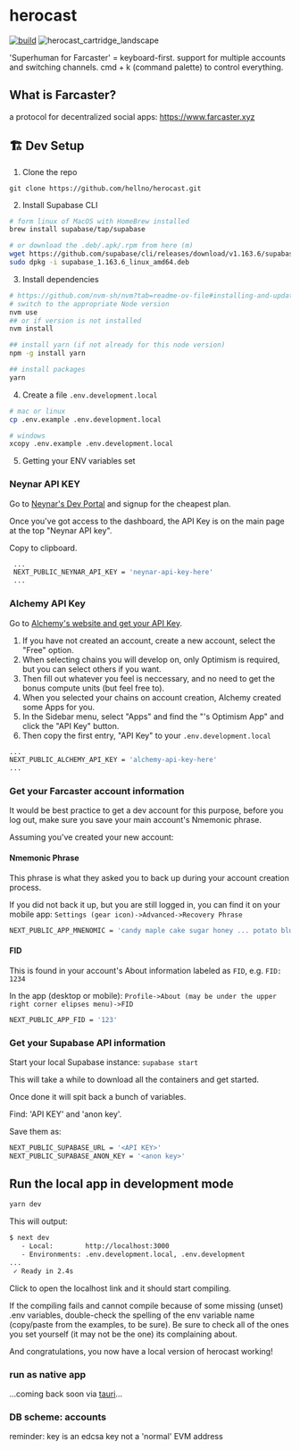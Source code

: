 # herocast 
[![build](https://github.com/hellno/herocast/actions/workflows/build.yaml/badge.svg)](https://github.com/hellno/herocast/actions/workflows/build.yaml)
![herocast_cartridge_landscape](https://github.com/hellno/herocast/assets/686075/f6925730-6e41-4729-93c0-4ce617b15aee)


'Superhuman for Farcaster'
= keyboard-first. support for multiple accounts and switching channels. cmd + k (command palette) to control everything.

## What is Farcaster?
a protocol for decentralized social apps: https://www.farcaster.xyz

## 🏗️ Dev Setup

1. Clone the repo
```
git clone https://github.com/hellno/herocast.git
```
2. Install Supabase CLI
``` bash
# form linux of MacOS with HomeBrew installed
brew install supabase/tap/supabase 

# or download the .deb/.apk/.rpm from here (m)
wget https://github.com/supabase/cli/releases/download/v1.163.6/supabase_1.163.6_linux_amd64.deb
sudo dpkg -i supabase_1.163.6_linux_amd64.deb
```
3. Install dependencies
```bash
# https://github.com/nvm-sh/nvm?tab=readme-ov-file#installing-and-updating
# switch to the appropriate Node version
nvm use
## or if version is not installed
nvm install

## install yarn (if not already for this node version)
npm -g install yarn

## install packages
yarn 
```
4. Create a file `.env.development.local` 
```bash
# mac or linux
cp .env.example .env.development.local

# windows
xcopy .env.example .env.development.local
```
5. Getting your ENV variables set
 

 ### Neynar API KEY
 Go to [Neynar's Dev Portal](https://dev.neynar.com/) and signup for the cheapest plan.

 Once you've got access to the dashboard, the API Key is on the main page at the top "Neynar API key". 
 
 Copy to clipboard.
 ```bash
  ...
  NEXT_PUBLIC_NEYNAR_API_KEY = 'neynar-api-key-here'
  ...
 ```

 ### Alchemy API Key
 Go to [Alchemy's website and get your API Key](https://alchemy.com).
 
 1. If you have not created an account, create a new account, select the "Free" option.
 2. When selecting chains you will develop on, only Optimism is required, but you can select others if you want.
 3. Then fill out whatever you feel is neccessary, and no need to get the bonus compute units (but feel free to).
 4. When you selected your chains on account creation, Alchemy created some Apps for you.
 5. In the Sidebar menu, select "Apps" and find the "<First Name>'s Optimism App" and click the "API Key" button.
 6. Then copy the first entry, "API Key" to your `.env.development.local`
 ```bash
 ...
 NEXT_PUBLIC_ALCHEMY_API_KEY = 'alchemy-api-key-here'
 ...
```

### Get your Farcaster account information
It would be best practice to get a dev account for this purpose, before you log out, make sure you save your main account's Nmemonic phrase.

Assuming you've created your new account:
#### Nmemonic Phrase
This phrase is what they asked you to back up during your account creation process.

If you did not back it up, but you are still logged in, you can find it on your mobile app:
`Settings (gear icon)->Advanced->Recovery Phrase`

```bash
NEXT_PUBLIC_APP_MNENOMIC = 'candy maple cake sugar honey ... potato blue'
```
#### FID
This is found in your account's About information labeled as `FID`, e.g. `FID: 1234`

In the app (desktop or mobile):
`Profile->About (may be under the upper right corner elipses menu)->FID`

```bash
NEXT_PUBLIC_APP_FID = '123'
```

### Get your Supabase API information
Start your local Supabase instance:
`supabase start`

This will take a while to download all the containers and get started.  

Once done it will spit back a bunch of variables.

Find: 'API KEY' and 'anon key'.

Save them as:
```bash
NEXT_PUBLIC_SUPABASE_URL = '<API KEY>'
NEXT_PUBLIC_SUPABASE_ANON_KEY = '<anon key>'
```

## Run the local app in development mode
```bash
yarn dev
```

This will output: 
```bash
$ next dev
   - Local:        http://localhost:3000
   - Environments: .env.development.local, .env.development
...
 ✓ Ready in 2.4s
```

Click to open the localhost link and it should start compiling.

If the compiling fails and cannot compile because of some missing (unset) .env variables, double-check the spelling of the env variable name (copy/paste from the examples, to be sure). Be sure to check all of the ones you set yourself (it may not be the one)
its complaining about.

And congratulations, you now have a local version of herocast working!

### run as native app

...coming back soon via [tauri](https://tauri.app/)...


### DB scheme: accounts
reminder: key is an edcsa key not a 'normal' EVM address
